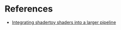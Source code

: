 
# References
- [Integrating shadertoy shaders into a larger pipeline](https://webgl2fundamentals.org/webgl/lessons/webgl-shadertoy.html)
